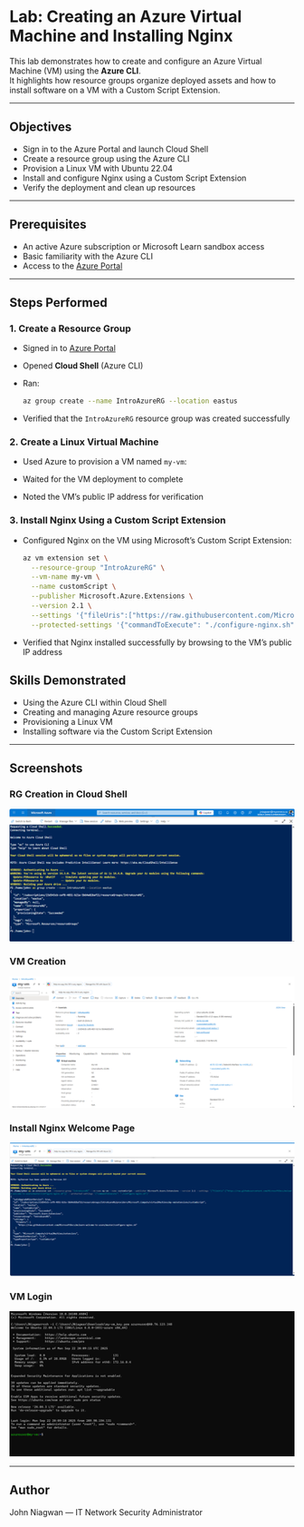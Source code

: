 # Lab: Creating an Azure Virtual Machine and Installing Nginx  

This lab demonstrates how to create and configure an Azure Virtual Machine (VM) using the **Azure CLI**.  
It highlights how resource groups organize deployed assets and how to install software on a VM with a Custom Script Extension.

---

## Objectives  

- Sign in to the Azure Portal and launch Cloud Shell  
- Create a resource group using the Azure CLI  
- Provision a Linux VM with Ubuntu 22.04  
- Install and configure Nginx using a Custom Script Extension  
- Verify the deployment and clean up resources  

---

## Prerequisites  

- An active Azure subscription or Microsoft Learn sandbox access  
- Basic familiarity with the Azure CLI  
- Access to the [Azure Portal](https://portal.azure.com/)  

---

## Steps Performed  

### 1. Create a Resource Group  

- Signed in to [Azure Portal](https://portal.azure.com/)  
- Opened **Cloud Shell** (Azure CLI)  
- Ran:  

  ```bash
  az group create --name IntroAzureRG --location eastus


* Verified that the `IntroAzureRG` resource group was created successfully

### 2. Create a Linux Virtual Machine

* Used Azure to provision a VM named `my-vm`:

* Waited for the VM deployment to complete

* Noted the VM’s public IP address for verification

### 3. Install Nginx Using a Custom Script Extension

* Configured Nginx on the VM using Microsoft’s Custom Script Extension:

  ```bash
  az vm extension set \
    --resource-group "IntroAzureRG" \
    --vm-name my-vm \
    --name customScript \
    --publisher Microsoft.Azure.Extensions \
    --version 2.1 \
    --settings '{"fileUris":["https://raw.githubusercontent.com/MicrosoftDocs/mslearn-welcome-to-azure/master/configure-nginx.sh"]}' \
    --protected-settings '{"commandToExecute": "./configure-nginx.sh"}'
  ```

* Verified that Nginx installed successfully by browsing to the VM’s public IP address

## Skills Demonstrated

* Using the Azure CLI within Cloud Shell
* Creating and managing Azure resource groups
* Provisioning a Linux VM
* Installing software via the Custom Script Extension

---

## Screenshots


### RG Creation in Cloud Shell

![RG Creation](create-rg.png)

### VM Creation

![VM Creation](vm-creation.png)

### Install Nginx Welcome Page

![Nginx Installation](install-nginx.png)

### VM Login

![VM Login](vm-login.png)

---

## Author

John Niagwan — IT Network Security Administrator
